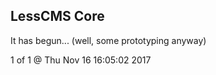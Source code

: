 LessCMS Core
------------

It has begun... (well, some prototyping anyway)

1 of 1 @ Thu Nov 16 16:05:02 2017
